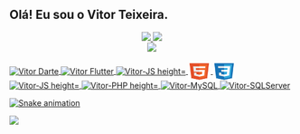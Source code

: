 ## Olá! Eu sou o Vitor Teixeira.


<div align="center">
  <a href="https://github.com/vitteixe">
  <img height="180em" src="https://github-readme-stats.vercel.app/api?username=vitteixe&theme=algolia&hide_border=false&include_all_commits=true&count_private=true&count_private=true"/>
  <img height="180em" src="https://github-readme-stats.vercel.app/api/top-langs/?username=vitteixe&theme=algolia&hide_border=false&include_all_commits=true&count_private=true&layout=compact"/> <br>
  <img height="180em" src="https://github-readme-streak-stats.herokuapp.com/?user=vitteixe&theme=algolia&hide_border=false"/>
</div>

<div style="display: inline_block">
  <br>
  <img align="center" alt="Vitor Darte" height="30" width="40" src="https://cdn.jsdelivr.net/gh/devicons/devicon/icons/dart/dart-original.svg">
  <img align="center" alt="Vitor Flutter" height="30" width="40" src="https://cdn.jsdelivr.net/gh/devicons/devicon/icons/flutter/flutter-original.svg">
  <img align="center" alt="Vitor-JS height="30" width="40" src="https://cdn.jsdelivr.net/gh/devicons/devicon/icons/git/git-original-wordmark.svg">
  <img align="center" alt="Vitor-HTML" height="30" width="40" src="https://raw.githubusercontent.com/devicons/devicon/master/icons/html5/html5-original.svg">
  <img align="center" alt="Vitor-CSS" height="30" width="40" src="https://raw.githubusercontent.com/devicons/devicon/master/icons/css3/css3-original.svg">
  <img align="center" alt="Vitor-JS height="30" width="40" src="https://cdn.jsdelivr.net/gh/devicons/devicon/icons/javascript/javascript-plain.svg">
  <img align="center" alt="Vitor-PHP height="30" width="40" src="https://cdn.jsdelivr.net/gh/devicons/devicon/icons/php/php-plain.svg" />
  <img img align="center" alt="Vitor-MySQL" height="30" width="40" src="https://cdn.jsdelivr.net/gh/devicons/devicon/icons/mysql/mysql-plain-wordmark.svg" /> 
  <img img align="center" alt="Vitor-SQLServer" height="30" width="40" src="https://cdn.jsdelivr.net/gh/devicons/devicon/icons/microsoftsqlserver/microsoftsqlserver-plain.svg" />
          
  
          

  <br>          

  ![Snake animation](https://github.com/vitteixe/vitteixe/blob/output/github-contribution-grid-snake.svg)
</div>

![](https://quotes-github-readme.vercel.app/api?type=horizontal&theme=radical)



                                                                                                                                                 


                                                                                                                                       

